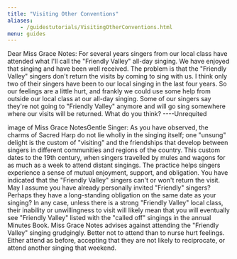 ```yaml
---
title: "Visiting Other Conventions"
aliases:
    - /guidestutorials/VisitingOtherConventions.html
menu: guides
---
```


Dear Miss Grace Notes: For several years singers from our local class have attended what I'll call the "Friendly Valley" all-day singing. We have enjoyed that singing and have been well received. The problem is that the "Friendly Valley" singers don't return the visits by coming to sing with us. I think only two of their singers have been to our local singing in the last four years. So our feelings are a little hurt, and frankly we could use some help from outside our local class at our all-day singing. Some of our singers say they're not going to "Friendly Valley" anymore and will go sing somewhere where our visits will be returned. What do you think? ----Unrequited

image of Miss Grace NotesGentle Singer: As you have observed, the charms of Sacred Harp do not lie wholly in the singing itself; one "unsung" delight is the custom of "visiting" and the friendships that develop between singers in different communities and regions of the country. This custom dates to the 19th century, when singers travelled by mules and wagons for as much as a week to attend distant singings. The practice helps singers experience a sense of mutual enjoyment, support, and obligation.
   You have indicated that the "Friendly Valley" singers can't or won't return the visit. May I assume you have already personally invited "Friendly" singers? Perhaps they have a long-standing obligation on the same date as your singing? In any case, unless there is a strong "Friendly Valley" local class, their inability or unwillingness to visit will likely mean that you will eventually see "Friendly Valley" listed with the "called off" singings in the annual Minutes Book. Miss Grace Notes advises against attending the "Friendly Valley" singing grudgingly. Better not to attend than to nurse hurt feelings. Either attend as before, accepting that they are not likely to reciprocate, or attend another singing that weekend.